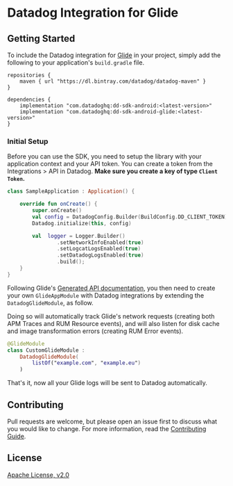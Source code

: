 # Datadog Integration for Glide

## Getting Started 

To include the Datadog integration for [Glide][1] in your project, simply add the
following to your application's `build.gradle` file.

```
repositories {
    maven { url "https://dl.bintray.com/datadog/datadog-maven" }
}

dependencies {
    implementation "com.datadoghq:dd-sdk-android:<latest-version>"
    implementation "com.datadoghq:dd-sdk-android-glide:<latest-version>"
}
```

### Initial Setup

Before you can use the SDK, you need to setup the library with your application
context and your API token. You can create a token from the Integrations > API
in Datadog. **Make sure you create a key of type `Client Token`.**

```kotlin
class SampleApplication : Application() {

    override fun onCreate() {
        super.onCreate()
        val config = DatadogConfig.Builder(BuildConfig.DD_CLIENT_TOKEN).build()
        Datadog.initialize(this, config)

        val  logger = Logger.Builder()
                .setNetworkInfoEnabled(true)
                .setLogcatLogsEnabled(true)
                .setDatadogLogsEnabled(true)
                .build();
    }
}
```

Following Glide's [Generated API documentation][2], you then need to create your own `GlideAppModule` with Datadog integrations by extending the `DatadogGlideModule`, as follow.

Doing so will automatically track Glide's network requests (creating both APM Traces and RUM Resource events), and will also listen for disk cache and image transformation errors (creating RUM Error events).

```kotlin
@GlideModule
class CustomGlideModule : 
    DatadogGlideModule(
        listOf("example.com", "example.eu")
    )
```


That's it, now all your Glide logs will be sent to Datadog automatically.

## Contributing

Pull requests are welcome, but please open an issue first to discuss what you
would like to change. For more information, read the 
[Contributing Guide](../CONTRIBUTING.md).

## License

[Apache License, v2.0](../LICENSE)

[1]: https://bumptech.github.io/glide/
[2]: https://bumptech.github.io/glide/doc/generatedapi.html